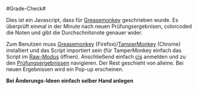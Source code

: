#Grade-Check#

Dies ist ein Javascript, dass für [Greasemonkey](https://addons.mozilla.org/de/firefox/addon/greasemonkey/) geschrieben wurde.
Es überprüft einmal in der Minute nach neuen Prüfungsergebnisen, colorcoded die Noten und gibt die Durchschnitsnote genauer wider.

Zum Benutzen muss [Greasemonkey](https://addons.mozilla.org/de/firefox/addon/greasemonkey/)  (Firefox)/[TamperMonkey](https://chrome.google.com/webstore/detail/tampermonkey/dhdgffkkebhmkfjojejmpbldmpobfkfo?hl=de)  (Chrome) installiert und das Script importiert sein (für TamperMonkey einfach das Script im [Raw-Modus](https://github.com/nerdakademie/Grade-Check/raw/master/Grade-Check.user.js) öffnen).
Anschließend einfach [cis](cis.nordakademie.de) anmelden und zu den [Prüfungsergebnissen](https://cis.nordakademie.de/pruefungsamt/pruefungsergebnisse/?no_cache=1) navigieren.
Der Rest geschieht von alleine.
Bei neuen Ergebnissen wird ein Pop-up erscheinen.

**Bei Änderungs-Ideen einfach selber Hand anlegen**
